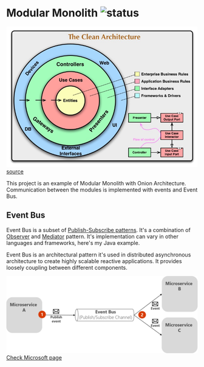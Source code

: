 # Modular Monolith ![status](https://img.shields.io/badge/status-in%20progress-yellow)

![schema](docs/CleanArchitecture.jpg)
[source](https://blog.cleancoder.com/uncle-bob/2012/08/13/the-clean-architecture.html)

This project is an example of Modular Monolith with Onion Architecture. Communication between the modules is implemented with events and Event Bus. 

## Event Bus
Event Bus is a subset of [Publish-Subscribe patterns](https://en.wikipedia.org/wiki/Publish%E2%80%93subscribe_pattern). It's a combination of [Observer](https://en.wikipedia.org/wiki/Observer_pattern) and [Mediator](https://en.wikipedia.org/wiki/Mediator_pattern#:~:text=In%20software%20engineering%2C%20the%20mediator,alter%20the%20program's%20running%20behavior.&text=This%20reduces%20the%20dependencies%20between%20communicating%20objects%2C%20thereby%20reducing%20coupling.) pattern. It's implementation can vary in other languages and frameworks, here's my Java example.

Event Bus is an architectural pattern it's used in distributed asynchronous architecture to create highly scalable reactive applications. It provides loosely coupling between different components. 

![schema](docs/publish-subscribe-basics.png)
[Check Microsoft page](https://docs.microsoft.com/en-us/dotnet/architecture/microservices/multi-container-microservice-net-applications/integration-domainEvent-based-microservice-communications)
 